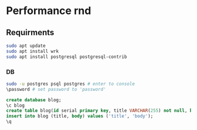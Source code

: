 # Performance rnd

## Requirments

```sh
sudo apt update
sudo apt install wrk
sudo apt install postgresql postgresql-contrib
```

### DB
```sh
sudo -u postgres psql postgres # enter to console
\password # set password to 'password'
```

```sql
create database blog;
\c blog
create table blog(id serial primary key, title VARCHAR(255) not null, body VARCHAR(255));
insert into blog (title, body) values ('title', 'body');
\q
```